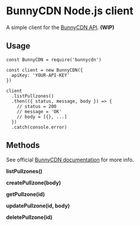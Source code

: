 # BunnyCDN Node.js client

A simple client for the [BunnyCDN API](https://bunnycdn.docs.apiary.io). **(WIP)**

## Usage

    const BunnyCDN = require('bunnycdn')

    const client = new BunnyCDN({
      apiKey: 'YOUR-API-KEY'
    })

    client
      .listPullzones()
      .then(({ status, message, body }) => {
        // status = 200
        // message = 'OK'
        // body = [{}, ...]
      })
      .catch(console.error)

## Methods

See official [BunnyCDN documentation](https://bunnycdn.docs.apiary.io) for more info.

**listPullzones()**

**createPullzone(body)**

**getPullzone(id)**

**updatePullzone(id, body)**

**deletePullzone(id)**

